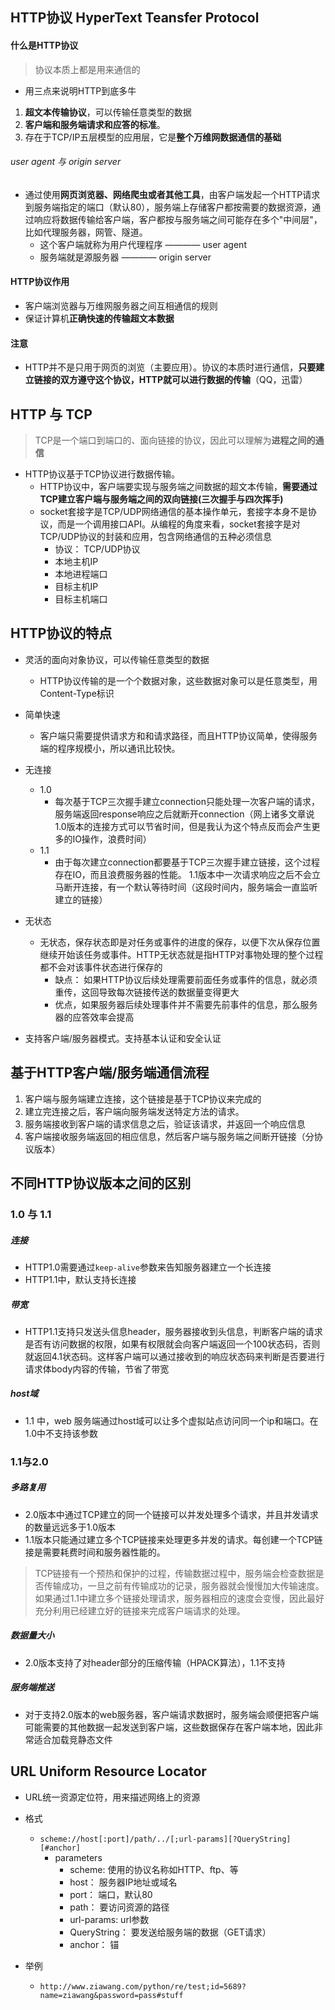 ## HTTP协议  HyperText Teansfer Protocol
#### 什么是HTTP协议
> 协议本质上都是用来通信的

- 用三点来说明HTTP到底多牛
1.  **超文本传输协议**，可以传输任意类型的数据
2.  **客户端和服务端请求和应答的标准**。
3.  存在于TCP/IP五层模型的应用层，它是**整个万维网数据通信的基础**

###### user agent 与 origin server
- 通过使用**网页浏览器、网络爬虫或者其他工具**，由客户端发起一个HTTP请求到服务端指定的端口（默认80），服务端上存储客户都按需要的数据资源，通过响应将数据传输给客户端，客户都按与服务端之间可能存在多个"中间层"，比如代理服务器，网管、隧道。
	- 这个客户端就称为用户代理程序 ———— user agent
	- 服务端就是源服务器 ———— origin server

#### HTTP协议作用
- 客户端浏览器与万维网服务器之间互相通信的规则
- 保证计算机**正确快速的传输超文本数据**


#### 注意
- HTTP并不是只用于网页的浏览（主要应用）。协议的本质时进行通信，**只要建立链接的双方遵守这个协议，HTTP就可以进行数据的传输**（QQ，迅雷）



## HTTP 与 TCP
> TCP是一个端口到端口的、面向链接的协议，因此可以理解为**进程之间的通信**

- HTTP协议基于TCP协议进行数据传输。
	- HTTP协议中，客户端要实现与服务端之间数据的超文本传输，**需要通过TCP建立客户端与服务端之间的双向链接(三次握手与四次挥手)**
	- socket套接字是TCP/UDP网络通信的基本操作单元，套接字本身不是协议，而是一个调用接口API。从编程的角度来看，socket套接字是对TCP/UDP协议的封装和应用，包含网络通信的五种必须信息
		- 协议： TCP/UDP协议
		- 本地主机IP
		- 本地进程端口
		- 目标主机IP
		- 目标主机端口





## HTTP协议的特点
- 灵活的面向对象协议，可以传输任意类型的数据
	- HTTP协议传输的是一个个数据对象，这些数据对象可以是任意类型，用Content-Type标识

- 简单快速
	- 客户端只需要提供请求方和和请求路径，而且HTTP协议简单，使得服务端的程序规模小，所以通讯比较快。

- 无连接
	- 1.0
		- 每次基于TCP三次握手建立connection只能处理一次客户端的请求，服务端返回response响应之后就断开connection（网上诸多文章说1.0版本的连接方式可以节省时间，但是我认为这个特点反而会产生更多的IO操作，浪费时间）
	- 1.1
		- 由于每次建立connection都要基于TCP三次握手建立链接，这个过程存在IO，而且浪费服务器的性能。 1.1版本中一次请求响应之后不会立马断开连接，有一个默认等待时间（这段时间内，服务端会一直监听建立的链接） 


- 无状态
	- 无状态，保存状态即是对任务或事件的进度的保存，以便下次从保存位置继续开始该任务或事件。HTTP无状态就是指HTTP对事物处理的整个过程都不会对该事件状态进行保存的
		- 缺点： 如果HTTP协议后续处理需要前面任务或事件的信息，就必须重传，这回导致每次链接传送的数据量变得更大
		- 优点，如果服务器后续处理事件并不需要先前事件的信息，那么服务器的应答效率会提高
 
- 支持客户端/服务器模式。支持基本认证和安全认证



## 基于HTTP客户端/服务端通信流程
1. 客户端与服务端建立连接，这个链接是基于TCP协议来完成的
2. 建立完连接之后，客户端向服务端发送特定方法的请求。
3. 服务端接收到客户端的请求信息之后，验证该请求，并返回一个响应信息
4. 客户端接收服务端返回的相应信息，然后客户端与服务端之间断开链接（分协议版本）




## 不同HTTP协议版本之间的区别
### 1.0 与 1.1
##### 连接
- HTTP1.0需要通过`keep-alive`参数来告知服务器建立一个长连接
- HTTP1.1中，默认支持长连接
##### 带宽
- HTTP1.1支持只发送头信息header，服务器接收到头信息，判断客户端的请求是否有访问数据的权限，如果有权限就会向客户端返回一个100状态码，否则就返回4.1状态码。这样客户端可以通过接收到的响应状态码来判断是否要进行请求体body内容的传输，节省了带宽

##### host域
- 1.1 中，web 服务端通过host域可以让多个虚拟站点访问同一个ip和端口。在1.0中不支持该参数

### 1.1与2.0
##### 多路复用
- 2.0版本中通过TCP建立的同一个链接可以并发处理多个请求，并且并发请求的数量远远多于1.0版本
- 1.1版本只能通过建立多个TCP链接来处理更多并发的请求。每创建一个TCP链接是需要耗费时间和服务器性能的。

> TCP链接有一个预热和保护的过程，传输数据过程中，服务端会检查数据是否传输成功，一旦之前有传输成功的记录，服务器就会慢慢加大传输速度。如果通过1.1中建立多个链接处理请求，服务器相应的速度会变慢，因此最好充分利用已经建立好的链接来完成客户端请求的处理。

##### 数据量大小
- 2.0版本支持了对header部分的压缩传输（HPACK算法），1.1不支持

##### 服务端推送
- 对于支持2.0版本的web服务器，客户端请求数据时，服务端会顺便把客户端可能需要的其他数据一起发送到客户端，这些数据保存在客户端本地，因此非常适合加载竞静态文件



## URL Uniform Resource Locator
- URL统一资源定位符，用来描述网络上的资源
- 格式
	- `scheme://host[:port]/path/../[;url-params][?QueryString][#anchor]`
		- parameters
			- scheme: 使用的协议名称如HTTP、ftp、等
			- host： 服务器IP地址或域名
			- port： 端口，默认80
			- path： 要访问资源的路径
			- url-params: url参数
			- QueryString： 要发送给服务端的数据（GET请求）
			- anchor： 锚

- 举例
	- `http://www.ziawang.com/python/re/test;id=5689?name=ziawang&password=pass#stuff`

